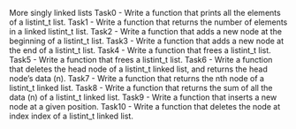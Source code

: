 More singly linked lists
Task0 - Write a function that prints all the elements of a listint_t list.
Task1 - Write a function that returns the number of elements in a linked listint_t list.
Task2 - Write a function that adds a new node at the beginning of a listint_t list.
Task3 - Write a function that adds a new node at the end of a listint_t list.
Task4 - Write a function that frees a listint_t list.
Task5 - Write a function that frees a listint_t list.
Task6 - Write a function that deletes the head node of a listint_t linked list, and returns the head node’s data (n).
Task7 - Write a function that returns the nth node of a listint_t linked list.
Task8 - Write a function that returns the sum of all the data (n) of a listint_t linked list.
Task9 - Write a function that inserts a new node at a given position.
Task10 - Write a function that deletes the node at index index of a listint_t linked list.
